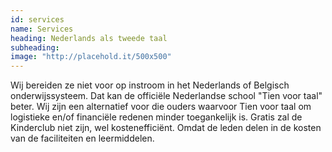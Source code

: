 ```yaml
---
id: services
name: Services
heading: Nederlands als tweede taal
subheading: 
image: "http://placehold.it/500x500"
---
```


Wij bereiden ze niet voor op instroom in het Nederlands of Belgisch onderwijssysteem. Dat kan de officiële Nederlandse school "Tien voor taal" beter. Wij zijn een alternatief voor die ouders waarvoor Tien voor taal om logistieke en/of financiële redenen minder toegankelijk is. Gratis zal de Kinderclub niet zijn, wel kostenefficiënt. Omdat de leden delen in de kosten van de faciliteiten en leermiddelen.
